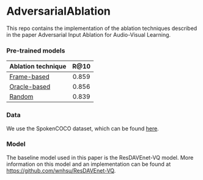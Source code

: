 # AdversarialAblation
This repo contains the implementation of the ablation techniques described in the paper Adversarial Input Ablation for Audio-Visual Learning.

### Pre-trained models
| Ablation technique  | R@10          |
| -------------       |:-------------:| 
| [Frame-based](https://drive.google.com/file/d/1HGrDrhu08EAboYU6BmPsYb2d9e-G5_Xu/view?usp=sharing)      | 0.859         | 
| [Oracle-based](https://drive.google.com/file/d/1U438zkyv4kP9JpgOX59K2mm-x2xkDDao/view?usp=sharing)           | 0.856         |
| [Random](https://drive.google.com/file/d/1aYJEykHK90fSvaBzYFHxvH13_CNITHB6/view?usp=sharing)      | 0.839         | 
### Data
We use the SpokenCOCO dataset, which can be found [here](https://groups.csail.mit.edu/sls/downloads/placesaudio/index.cgi). 

### Model
The baseline model used in this paper is the ResDAVEnet-VQ model. More information on this model and an implementation can be found at https://github.com/wnhsu/ResDAVEnet-VQ.

